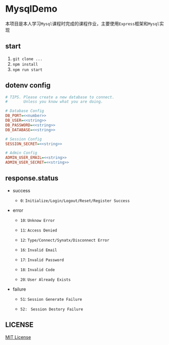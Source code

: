 # MysqlDemo

本项目是本人学习`Mysql`课程时完成的课程作业，主要使用`Express`框架和`Mysql`实现

## start

1.  `git clone ...`
2.  `npm install`
3.  `npm run start`

## dotenv config

```ini
# TIPS. Please create a new database to connect.
#       Unless you know what you are doing.

# Database Config
DB_PORT=<<number>>
DB_USER=<<string>>
DB_PASSWORD=<<string>>
DB_DATABASE=<<string>>

# Session Config
SESSION_SECRET=<<string>>

# Admin Config
ADMIN_USER_EMAIL=<<string>>
ADMIN_USER_SECRET=<<string>>
```

## response.status

-   success
    -   `0`: `Initialize/Login/Logout/Reset/Register Success`

-   error
    -   `10`: `Unknow Error`

    -   `11`: `Access Denied`

    -   `12`: `Type/Connect/Synatx/Disconnect Error`

    -   `16`: `Invalid Email`

    -   `17`: `Invalid Password`

    -   `18`: `Invalid Code`

    -   `20`: `User Already Exists`

-   failure

    -   `51`: `Session Generate Failure`

    -   `52: ` `Session Destory Failure`

## LICENSE

[MIT License](./LICENSE)
